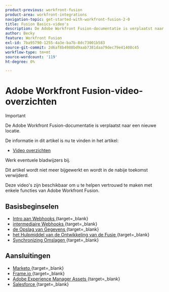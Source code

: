 ```yaml
---
product-previous: workfront-fusion
product-area: workfront-integrations
navigation-topic: get-started-with-workfront-fusion-2-0
title: Fusion Basics-video's
description: De Adobe Workfront Fusion-documentatie is verplaatst naar een nieuwe locatie. Dit artikel is vervangen, maar bevat een koppeling naar het nieuwe artikel dat deze functionaliteit behandelt.
author: Becky
feature: Workfront Fusion
exl-id: 7ba95790-1255-4a3e-ba7b-8dc73001b583
source-git-commit: 2d6af8b4988bd9aab7381daa79dec79e41408c45
workflow-type: tm+mt
source-wordcount: '119'
ht-degree: 0%

---
```


# Adobe Workfront Fusion-video-overzichten

>[!IMPORTANT]
>
>De Adobe Workfront Fusion-documentatie is verplaatst naar een nieuwe locatie.
>
>De informatie in dit artikel is nu te vinden in het artikel:
>
>* [ Video overzichten ](https://experienceleague.adobe.com/docs/workfront-fusion/using/create-scenarios/plan-a-scenario/fusion-basics-videos.html)
>
>Werk eventuele bladwijzers bij.
>
>Dit artikel wordt niet meer bijgewerkt en wordt in de nabije toekomst verwijderd.

Deze video&#39;s zijn beschikbaar om u te helpen vertrouwd te maken met enkele functies van Adobe Workfront Fusion.

## Basisbeginselen

* [ Intro aan Webhooks ](https://video.tv.adobe.com/v/3427025/){target=_blank}
* [ intermediaire Webhooks ](https://video.tv.adobe.com/v/3427030/){target=_blank}
* [ de Opslag van Gegevens ](https://video.tv.adobe.com/v/3427029/){target=_blank}
* [ het Hulpmiddel van de Ontwikkeling van de Fusie ](https://video.tv.adobe.com/v/3427031/){target=_blank}
* [ Synchronizing Omslagen ](https://video.tv.adobe.com/v/3427033/){target=_blank}

## Aansluitingen

* [ Marketo ](https://video.tv.adobe.com/v/3427026/){target=_blank}
* [ Frame.io ](https://video.tv.adobe.com/v/3427032/){target=_blank}
* [ Adobe Experience Manager Assets ](https://video.tv.adobe.com/v/3427034/){target=_blank}
* [ Salesforce ](https://video.tv.adobe.com/v/3427027/){target=_blank}

